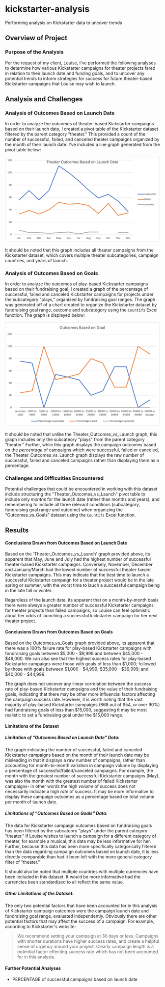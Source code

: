# kickstarter-analysis
Performing analysis on Kickstarter data to uncover trends 
## Overview of Project 
### Purpose of the Analysis
Per the request of my client, Louise, I've performed the following analyses to determine how various Kickstarter campaigns for theater projects fared in relation to their launch date and funding goals, and to uncover any potential trends to inform strategies for success for future theater-based Kickstarter campaigns that Louise may wish to launch. 
## Analysis and Challenges
### Analysis of Outcomes Based on Launch Date
In order to analyze the outcomes of theater-based Kickstarter campaigns based on their launch date, I created a pivot table of the Kickstarter dataset filtered by the parent category "theater." This provided a count of the number of successful, failed, and canceled theater campaigns organized by the month of their launch date. I've included a line graph generated from the pivot table below:

![Theater_Outcomes_vs_Launch](Resources/Theater_Outcomes_vs_Launch.png)

It should be noted that this graph includes all theater campaigns from the Kickstarter dataset, which covers multiple theater subcategories, campaign countries, and years of launch. 

### Analysis of Outcomes Based on Goals 
In order to analyze the outcomes of play-based Kickstarter campaigns based on their fundraising goal, I created a graph of the percentage of successful, failed and canceled Kickstarter campaigns for projects under the subcategory "plays," organized by fundraising goal ranges. The graph was generated off of a chart created to organize the Kickstarter dataset by fundraising goal range, outcome and subcategory using the `Countifs` Excel function. The graph is displayed below: 

![Outcomes_vs_Goals](Resources/Outcomes_vs_Goals.png)

It should be noted that unlike the Theater_Outcomes_vs_Launch graph, this graph includes only the subcateory "plays" from the parent category "theater." Further, while this graph displays the campaign outcomes based on the _percentage_ of campaigns which were successful, failed or canceled, the Theater_Outcomes_vs_Launch graph displays the raw _number_ of successful, failed and canceled campaigns rather than displaying them as a percentage. 

### Challenges and Difficulties Encountered
Potential challenges that could be encountered in working with this dataset include structuring the "Theater_Outcomes_vs_Launch" pivot table to include only _months_ for the launch date (rather than months and years), and remembering to include all three relevant conditions (subcategory, fundraising goal range and outcome) when organizing the "Outcomes_vs_Goals" dataset using the `Countifs` Excel function. 

## Results 
#### Conclusions Drawn from Outcomes Based on Launch Date 
Based on the 'Theater_Outcomes_vs_Launch' graph provided above, its apparent that May, June and July had the highest number of successful theater-based Kickstarter campaigns. Conversely, November, December and January/March had the lowest number of successful theater-based Kickstarter campaigns. This may indicate that the best time to launch a successful Kickstarter campaign for a theater project would be in the late spring or summer, with the worst time to lauch a successful campaign being in the late fall or winter.

Regardless of the launch date, its apparent that on a month-by-month basis there were always a greater number of successful Kickstarter campaigns for theater projects than failed campaigns, so Louise can feel optimistic about her odds of launching a successful kickstarter campaign for her next theater project. 

#### Conclusions Drawn from Outcomes Based on Goals
Based on the Outcomes_vs_Goals graph provided above, its apparent that there was a 100% failure rate for play-based Kickstarter campaigns with fundraising goals between $5,000 - $9,999 and between $45,000 - $49,000. We can also see that the highest success rates for play-based Kickstarter campaigns were those with goals of less than $1,000; followed by those with goals between $1,000 - $4,999; $35,000 - $39,999; and $40,000 - $44,999. 

The graph does not uncover any linear correlation between the success rate of play-based Kickstarter campaigns and the value of their fundraising goals, indicating that there may be other more influencial factors affecting the campaign success rate. However, it is worth noting that the vast majority of play-based Kickstarter campaigns (868 out of 954, or over 90%) had fundraising goals of less than $15,000, suggesting it may be most realistic to set a fundraising goal under the $15,000 range. 

#### Limitations of the Dataset
##### Limitation of "Outcomes Based on Launch Date" Data: 
The graph indicating the number of successful, failed and canceled Kickstarter campaigns based on the month of their launch date may be misleading in that it displays a raw number of campaigns, rather than accounting for month-to-month variation in campaign volume by displaying a percentage of successful/failed/canceled campaigns. For example, the month with the greatest number of successful Kickstarter campaigns (May), was also the month with the greatest number of failed Kickstarter campaigns- in other words the high _volume_ of success does not necessarily indicate a high _rate_ of success. It may be more informative to display these campaign outcomes as a percentage based on total volume per month of launch date. 

##### Limitations of "Outcomes Based on Goals" Data: 
The data for Kickstarter campaign outcomes based on fundraising goals has been filtered by the subcateory "plays" under the parent category "theater." If Louise wishes to launch a campaign for a different category of theater, for example a musical, this data may be less informative for her. Further, because this data has been more specifically categorically filtered than the data regarding campaign outcomes based on launch date, it is less directly comparable than had it been left with the more general category filter of "theater." 

It should also be noted that multiple countries with multiple currencies have been included in this dataset. It would be more informative had the currencies been standardized to all reflect the same value. 

##### Other Limitations of the Dataset: 

The only two potential factors that have been accounted for in this analysis of Kickstarter campaign outcomes were the campaign launch date and fundraising goal range, evaluated independently. Obviously there are other potential factors that may affect the success of a campaign. For example, according to Kickstarter's website: 
>We recommend setting your campaign at 30 days or less. Campaigns with shorter durations have higher success rates, and create a helpful sense of urgency around your project. 
Clearly campaign length is a potential factor effecting success rate which has not been accounted for in this analysis. 


#### Further Potential Analyses  
* PERCENTAGE of successful campaigns based on launch date 

